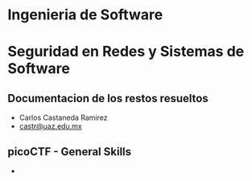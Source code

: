 # Ingenieria de Software
# Seguridad en Redes y Sistemas de Software

## Documentacion de los restos resueltos

- Carlos Castaneda Ramirez
- castr@uaz.edu.mx

## picoCTF - General Skills
- 

